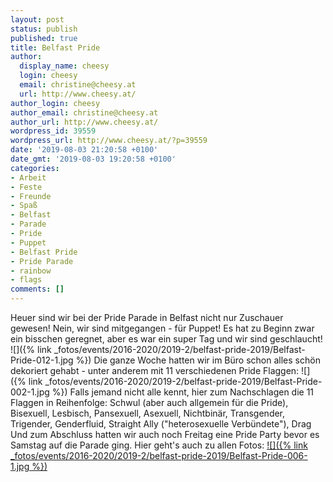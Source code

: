 ```yaml
---
layout: post
status: publish
published: true
title: Belfast Pride
author:
  display_name: cheesy
  login: cheesy
  email: christine@cheesy.at
  url: http://www.cheesy.at/
author_login: cheesy
author_email: christine@cheesy.at
author_url: http://www.cheesy.at/
wordpress_id: 39559
wordpress_url: http://www.cheesy.at/?p=39559
date: '2019-08-03 21:20:58 +0100'
date_gmt: '2019-08-03 19:20:58 +0100'
categories:
- Arbeit
- Feste
- Freunde
- Spaß
- Belfast
- Parade
- Pride
- Puppet
- Belfast Pride
- Pride Parade
- rainbow
- flags
comments: []
---
```

Heuer sind wir bei der Pride Parade in Belfast nicht nur Zuschauer gewesen! Nein, wir sind mitgegangen - für Puppet!
Es hat zu Beginn zwar ein bisschen geregnet, aber es war ein super Tag und wir sind geschlaucht!
![]({% link _fotos/events/2016-2020/2019-2/belfast-pride-2019/Belfast-Pride-012-1.jpg %})
Die ganze Woche hatten wir im Büro schon alles schön dekoriert gehabt - unter anderem mit 11 verschiedenen Pride Flaggen:
![]({% link _fotos/events/2016-2020/2019-2/belfast-pride-2019/Belfast-Pride-002-1.jpg %})
Falls jemand nicht alle kennt, hier zum Nachschlagen die 11 Flaggen in Reihenfolge: Schwul (aber auch allgemein für die Pride), Bisexuell, Lesbisch, Pansexuell, Asexuell, Nichtbinär, Transgender, Trigender, Genderfluid, Straight Ally ("heterosexuelle Verbündete"), Drag
Und zum Abschluss hatten wir auch noch Freitag eine Pride Party bevor es Samstag auf die Parade ging. Hier geht's auch zu allen Fotos:
[![]({% link _fotos/events/2016-2020/2019-2/belfast-pride-2019/Belfast-Pride-006-1.jpg %})](http://www.cheesy.at/fotos/events/belfast-pride-2019/)
